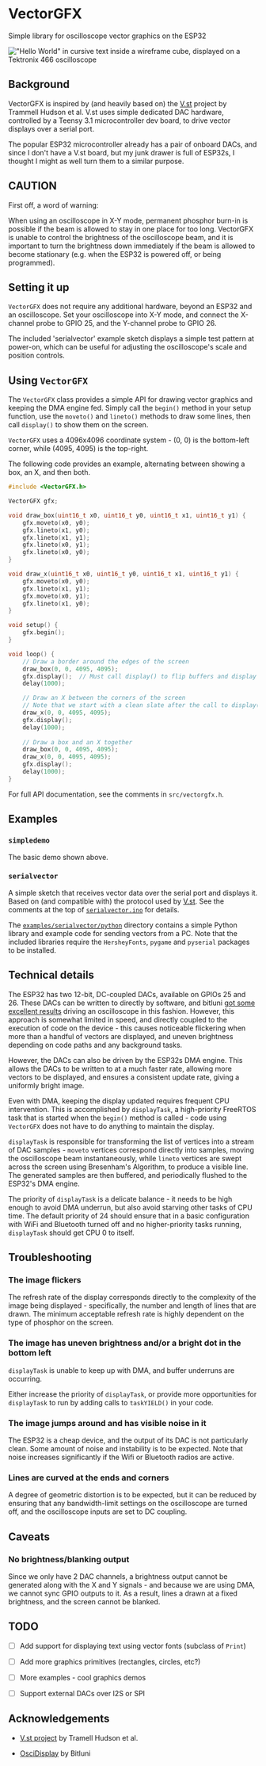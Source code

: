# VectorGFX

Simple library for oscilloscope vector graphics on the ESP32

!["Hello World" in cursive text inside a wireframe cube, displayed on a Tektronix 466 oscilloscope](images/hellocube.jpg)

## Background

VectorGFX is inspired by (and heavily based on) the
[V.st](https://trmm.net/V.st/) project by Trammell Hudson et al. V.st
uses simple dedicated DAC hardware, controlled by a Teensy 3.1 microcontroller
dev board, to drive vector displays over a serial port.

The popular ESP32 microcontroller already has a pair of onboard DACs, and since
I don't have a V.st board, but my junk drawer is full of ESP32s, I thought I
might as well turn them to a similar purpose.

## CAUTION

First off, a word of warning:

When using an oscilloscope in X-Y mode, permanent phosphor burn-in is possible
if the beam is allowed to stay in one place for too long. VectorGFX is unable to
control the brightness of the oscilloscope beam, and it is important to turn the
brightness down immediately if the beam is allowed to become stationary (e.g.
when the ESP32 is powered off, or being programmed).

## Setting it up

`VectorGFX` does not require any additional hardware, beyond an ESP32 and an
oscilloscope. Set your oscilloscope into X-Y mode, and connect the X-channel
probe to GPIO 25, and the Y-channel probe to GPIO 26.

The included 'serialvector' example sketch displays a simple test pattern at
power-on, which can be useful for adjusting the oscilloscope's scale and
position controls.

## Using `VectorGFX`

The `VectorGFX` class provides a simple API for drawing vector graphics and
keeping the DMA engine fed. Simply call the `begin()` method in your setup
function, use the `moveto()` and `lineto()` methods to draw some lines, then
call `display()` to show them on the screen.

`VectorGFX` uses a 4096x4096 coordinate system - (0, 0) is the bottom-left
corner, while (4095, 4095) is the top-right.

The following code provides an example, alternating between showing a box, an X,
and then both.

```c++
#include <VectorGFX.h>

VectorGFX gfx;

void draw_box(uint16_t x0, uint16_t y0, uint16_t x1, uint16_t y1) {
    gfx.moveto(x0, y0);
    gfx.lineto(x1, y0);
    gfx.lineto(x1, y1);
    gfx.lineto(x0, y1);
    gfx.lineto(x0, y0);
}

void draw_x(uint16_t x0, uint16_t y0, uint16_t x1, uint16_t y1) {
    gfx.moveto(x0, y0);
    gfx.lineto(x1, y1);
    gfx.moveto(x0, y1);
    gfx.lineto(x1, y0);
}

void setup() {
    gfx.begin();
}

void loop() {
    // Draw a border around the edges of the screen
    draw_box(0, 0, 4095, 4095);
    gfx.display();  // Must call display() to flip buffers and display the image
    delay(1000);

    // Draw an X between the corners of the screen
    // Note that we start with a clean slate after the call to display() earlier
    draw_x(0, 0, 4095, 4095);
    gfx.display();
    delay(1000);
    
    // Draw a box and an X together
    draw_box(0, 0, 4095, 4095);
    draw_x(0, 0, 4095, 4095);
    gfx.display();
    delay(1000);
}

```

For full API documentation, see the comments in `src/vectorgfx.h`.

## Examples

### `simpledemo`

The basic demo shown above.

### `serialvector`

A simple sketch that receives vector data over the serial port and displays it.
Based on (and compatible with) the protocol used by
[V.st](https://trmm.net/V.st/). See the comments at the top of
[`serialvector.ino`](examples/serialvector/serialvector.ino) for details.

The [`examples/serialvector/python`](examples/serialvector/python) directory
contains a simple Python library and example code for sending vectors from a PC.
Note that the included libraries require the `HersheyFonts`, `pygame` and
`pyserial` packages to be installed.

## Technical details

The ESP32 has two 12-bit, DC-coupled DACs, available on GPIOs 25 and 26. These
DACs can be written to directly by software, and bitluni [got some excellent
results](https://bitluni.net/oscilloscope-as-display) driving an oscilloscope in
this fashion. However, this approach is somewhat limited in speed, and directly
coupled to the execution of code on the device - this causes noticeable
flickering when more than a handful of vectors are displayed, and uneven
brightness depending on code paths and any background tasks.

However, the DACs can also be driven by the ESP32s DMA engine. This allows the
DACs to be written to at a much faster rate, allowing more vectors to be
displayed, and ensures a consistent update rate, giving a uniformly bright
image.

Even with DMA, keeping the display updated requires frequent CPU intervention.
This is accomplished by `displayTask`,  a high-priority FreeRTOS task that is
started when the `begin()` method is called - code using `VectorGFX` does not
have to do anything to maintain the display.

`displayTask` is responsible for transforming the list of vertices into a stream
of DAC samples - `moveto` vertices correspond directly into samples, moving the
oscilloscope beam instantaneously, while `lineto` vertices are swept across the
screen using Bresenham's Algorithm, to produce a visible line. The generated
samples are then buffered, and periodically flushed to the ESP32's DMA engine.

The priority of `displayTask` is a delicate balance - it needs to be high enough
to avoid DMA underrun, but also avoid starving other tasks of CPU time. The
default priority of 24 should ensure that in a basic configuration with WiFi and
Bluetooth turned off and no higher-priority tasks running, `displayTask` should
get CPU 0 to itself.

## Troubleshooting

### The image flickers

The refresh rate of the display corresponds directly to the complexity of the
image being displayed - specifically, the number and length of lines that are
drawn. The minimum acceptable refresh rate is highly dependent on the type of
phosphor on the screen.

### The image has uneven brightness and/or a bright dot in the bottom left

`displayTask` is unable to keep up with DMA, and buffer underruns are occurring.

Either increase the priority of `displayTask`, or provide more opportunities for
`displayTask` to run by adding calls to `taskYIELD()` in your code.

### The image jumps around and has visible noise in it

The ESP32 is a cheap device, and the output of its DAC is not particularly
clean. Some amount of noise and instability is to be expected. Note that noise
increases significantly if the Wifi or Bluetooth radios are active.

### Lines are curved at the ends and corners

A degree of geometric distortion is to be expected, but it can be reduced by
ensuring that any bandwidth-limit settings on the oscilloscope are turned off,
and the oscilloscope inputs are set to DC coupling.

## Caveats

### No brightness/blanking output

Since we only have 2 DAC channels, a brightness output cannot be generated along
with the X and Y signals - and because we are using DMA, we cannot sync GPIO
outputs to it. As a result, lines a drawn at a fixed brightness, and the screen
cannot be blanked.

## TODO

- [ ] Add support for displaying text using vector fonts (subclass of `Print`)

- [ ] Add more graphics primitives (rectangles, circles, etc?)

- [ ] More examples - cool graphics demos

- [ ] Support external DACs over I2S or SPI

## Acknowledgements

- [V.st project](https://trmm.net/V.st/) by Tramell Hudson et al.

- [OsciDisplay](https://bitluni.net/oscilloscope-as-display) by Bitluni

